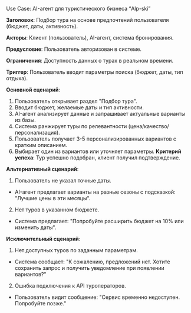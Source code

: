 Use Case: AI-агент для туристического бизнеса “Alp-ski”

**Заголовок**: Подбор тура на основе предпочтений пользователя (бюджет, даты, активность).

**Акторы**: Клиент (пользователь), AI-агент, система бронирования.

**Предусловие**: Пользователь авторизован в системе.

**Ограничения**:	Доступность данных о турах в реальном времени.

**Триггер**:	Пользователь вводит параметры поиска (бюджет, даты, тип отдыха).

**Основной сценарий**:
1. Пользователь открывает раздел "Подбор тура".
2. Вводит бюджет, желаемые даты и тип активности.
3. AI-агент анализирует данные и запрашивает актуальные варианты из базы.
4. Система ранжирует туры по релевантности (цена/качество/персонализация).
5. Пользователь получает 3-5 персонализированных вариантов с кратким описанием.
6. Выбирает один из вариантов или уточняет параметры.
**Критерий успеха**: Тур успешно подобран, клиент получил подтверждение. 

**Альтернативный сценарий**:
1. Пользователь не указал точные даты.
- AI-агент предлагает варианты на разные сезоны с подсказкой: "Лучшие цены в эти месяцы".
2. Нет туров в указанном бюджете.
- Система предлагает: "Попробуйте расширить бюджет на 10% или изменить даты".

**Исключительный сценарий**:
1. Нет доступных туров по заданным параметрам.
- Система сообщает: "К сожалению, предложений нет. Хотите сохранить запрос и получить уведомление при появлении вариантов?"
2. Ошибка подключения к API туроператоров.
- Пользователь видит сообщение: "Сервис временно недоступен. Попробуйте позже."
